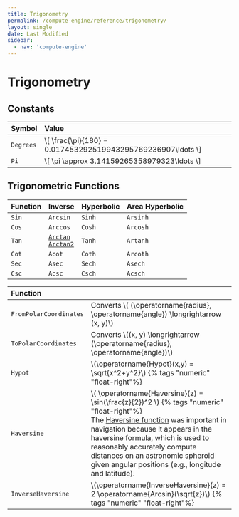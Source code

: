 ```yaml
---
title: Trigonometry
permalink: /compute-engine/reference/trigonometry/
layout: single
date: Last Modified
sidebar:
  - nav: 'compute-engine'
---
```


# Trigonometry

## Constants

<div class=symbols-table>

| Symbol    | Value                                                         |
| :-------- | :------------------------------------------------------------ |
| `Degrees` | \\[ \frac{\pi}{180} = 0.017453292519943295769236907\ldots \\] |
| `Pi`      | \\[ \pi \approx 3.14159265358979323\ldots \\]                 |

</div>

## Trigonometric Functions

<div class='equal-width-columns'>

| Function | Inverse                                                                                                   | Hyperbolic | Area Hyperbolic |
| :------- | :-------------------------------------------------------------------------------------------------------- | :--------- | :-------------- |
| `Sin`    | `Arcsin`                                                                                                  | `Sinh`     | `Arsinh`        |
| `Cos`    | `Arccos`                                                                                                  | `Cosh`     | `Arcosh`        |
| `Tan`    | [`Arctan`](https://www.wikidata.org/wiki/Q2257242)<br> [`Arctan2`](https://www.wikidata.org/wiki/Q776598) | `Tanh`     | `Artanh`        |
| `Cot`    | `Acot`                                                                                                    | `Coth`     | `Arcoth`        |
| `Sec`    | `Asec`                                                                                                    | `Sech`     | `Asech`         |
| `Csc`    | `Acsc`                                                                                                    | `Csch`     | `Acsch`         |

</div>

<div class=symbols-table>

| Function               |                                                                                                                                                                                                                                                                                                                                                                                     |
| :--------------------- | :---------------------------------------------------------------------------------------------------------------------------------------------------------------------------------------------------------------------------------------------------------------------------------------------------------------------------------------------------------------------------------- |
| `FromPolarCoordinates` | Converts \\( (\operatorname{radius}, \operatorname{angle}) \longrightarrow (x, y)\\)                                                                                                                                                                                                                                                                                                |
| `ToPolarCoordinates`   | Converts \\((x, y) \longrightarrow (\operatorname{radius}, \operatorname{angle})\\)                                                                                                                                                                                                                                                                                                 |
| `Hypot`                | \\(\operatorname{Hypot}(x,y) = \sqrt{x^2+y^2}\\) {% tags "numeric" "float-right"%}                                                                                                                                                                                                                                                                                                  |
| `Haversine`            | \\( \operatorname{Haversine}(z) = \sin(\frac{z}{2})^2 \\) {% tags "numeric" "float-right"%}<br>The [Haversine function](https://www.wikidata.org/wiki/Q2528380) was important in navigation because it appears in the haversine formula, which is used to reasonably accurately compute distances on an astronomic spheroid given angular positions (e.g., longitude and latitude). |
| `InverseHaversine`     | \\(\operatorname{InverseHaversine}(z) = 2 \operatorname{Arcsin}(\sqrt{z})\\) {% tags "numeric" "float-right"%}                                                                                                                                                                                                                                                                      |

</div>
